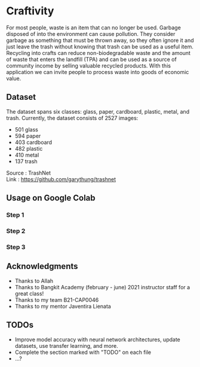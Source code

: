 # Craftivity
For most people, waste is an item that can no longer be used. Garbage disposed of into the environment can cause pollution. They consider garbage as something that must be thrown away, so they often ignore it and just leave the trash without knowing that trash can be used as a useful item. Recycling into crafts can reduce non-biodegradable waste and the amount of
waste that enters the landfill (TPA) and can be used as a source of community income by selling valuable recycled products. With this application we can invite people to process waste into goods of economic value.


## Dataset
The dataset spans six classes: glass, paper, cardboard, plastic, metal, and trash. Currently, the dataset consists of 2527 images:

- 501 glass  
- 594 paper  
- 403 cardboard  
- 482 plastic  
- 410 metal  
- 137 trash  

Source : TrashNet  
Link : https://github.com/garythung/trashnet

## Usage on Google Colab

### Step 1
### Step 2
### Step 3

## Acknowledgments
- Thanks to Allah  
- Thanks to Bangkit Academy (february - june) 2021 instructor staff for a great class!
- Thanks to my team B21-CAP0046
- Thanks to my mentor Javentira Lienata

## TODOs
- Improve model accuracy with neural network architectures, update datasets, use transfer learning, and more.
- Complete the section marked with "TODO" on each file
- ...?